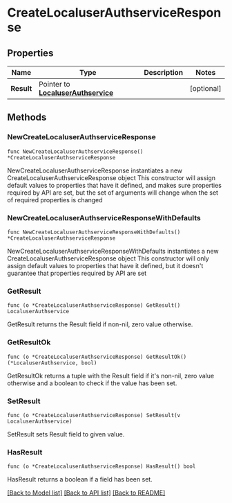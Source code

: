 # CreateLocaluserAuthserviceResponse

## Properties

Name | Type | Description | Notes
------------ | ------------- | ------------- | -------------
**Result** | Pointer to [**LocaluserAuthservice**](LocaluserAuthservice.md) |  | [optional] 

## Methods

### NewCreateLocaluserAuthserviceResponse

`func NewCreateLocaluserAuthserviceResponse() *CreateLocaluserAuthserviceResponse`

NewCreateLocaluserAuthserviceResponse instantiates a new CreateLocaluserAuthserviceResponse object
This constructor will assign default values to properties that have it defined,
and makes sure properties required by API are set, but the set of arguments
will change when the set of required properties is changed

### NewCreateLocaluserAuthserviceResponseWithDefaults

`func NewCreateLocaluserAuthserviceResponseWithDefaults() *CreateLocaluserAuthserviceResponse`

NewCreateLocaluserAuthserviceResponseWithDefaults instantiates a new CreateLocaluserAuthserviceResponse object
This constructor will only assign default values to properties that have it defined,
but it doesn't guarantee that properties required by API are set

### GetResult

`func (o *CreateLocaluserAuthserviceResponse) GetResult() LocaluserAuthservice`

GetResult returns the Result field if non-nil, zero value otherwise.

### GetResultOk

`func (o *CreateLocaluserAuthserviceResponse) GetResultOk() (*LocaluserAuthservice, bool)`

GetResultOk returns a tuple with the Result field if it's non-nil, zero value otherwise
and a boolean to check if the value has been set.

### SetResult

`func (o *CreateLocaluserAuthserviceResponse) SetResult(v LocaluserAuthservice)`

SetResult sets Result field to given value.

### HasResult

`func (o *CreateLocaluserAuthserviceResponse) HasResult() bool`

HasResult returns a boolean if a field has been set.


[[Back to Model list]](../README.md#documentation-for-models) [[Back to API list]](../README.md#documentation-for-api-endpoints) [[Back to README]](../README.md)


